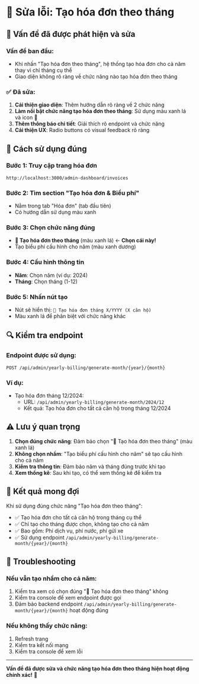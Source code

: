 # 🔧 Sửa lỗi: Tạo hóa đơn theo tháng

## 🚨 Vấn đề đã được phát hiện và sửa

### Vấn đề ban đầu:
- Khi nhấn "Tạo hóa đơn theo tháng", hệ thống tạo hóa đơn cho cả năm thay vì chỉ tháng cụ thể
- Giao diện không rõ ràng về chức năng nào tạo hóa đơn theo tháng

### ✅ Đã sửa:
1. **Cải thiện giao diện**: Thêm hướng dẫn rõ ràng về 2 chức năng
2. **Làm nổi bật chức năng tạo hóa đơn theo tháng**: Sử dụng màu xanh lá và icon 🎯
3. **Thêm thông báo chi tiết**: Giải thích rõ endpoint và chức năng
4. **Cải thiện UX**: Radio buttons có visual feedback rõ ràng

## 📍 Cách sử dụng đúng

### Bước 1: Truy cập trang hóa đơn
```
http://localhost:3000/admin-dashboard/invoices
```

### Bước 2: Tìm section "Tạo hóa đơn & Biểu phí"
- Nằm trong tab "Hóa đơn" (tab đầu tiên)
- Có hướng dẫn sử dụng màu xanh

### Bước 3: Chọn chức năng đúng
- **🎯 Tạo hóa đơn theo tháng** (màu xanh lá) ← **Chọn cái này!**
- Tạo biểu phí cấu hình cho năm (màu xanh dương)

### Bước 4: Cấu hình thông tin
- **Năm**: Chọn năm (ví dụ: 2024)
- **Tháng**: Chọn tháng (1-12)

### Bước 5: Nhấn nút tạo
- Nút sẽ hiển thị: `🎯 Tạo hóa đơn tháng X/YYYY (X căn hộ)`
- Màu xanh lá để phân biệt với chức năng khác

## 🔍 Kiểm tra endpoint

### Endpoint được sử dụng:
```
POST /api/admin/yearly-billing/generate-month/{year}/{month}
```

### Ví dụ:
- Tạo hóa đơn tháng 12/2024:
  - URL: `/api/admin/yearly-billing/generate-month/2024/12`
  - Kết quả: Tạo hóa đơn cho tất cả căn hộ trong tháng 12/2024

## ⚠️ Lưu ý quan trọng

1. **Chọn đúng chức năng**: Đảm bảo chọn "🎯 Tạo hóa đơn theo tháng" (màu xanh lá)
2. **Không chọn nhầm**: "Tạo biểu phí cấu hình cho năm" sẽ tạo cấu hình cho cả năm
3. **Kiểm tra thông tin**: Đảm bảo năm và tháng đúng trước khi tạo
4. **Xem thống kê**: Sau khi tạo, có thể xem thống kê để kiểm tra

## 🎯 Kết quả mong đợi

Khi sử dụng đúng chức năng "Tạo hóa đơn theo tháng":
- ✅ Tạo hóa đơn cho tất cả căn hộ trong tháng cụ thể
- ✅ Chỉ tạo cho tháng được chọn, không tạo cho cả năm
- ✅ Bao gồm: Phí dịch vụ, phí nước, phí gửi xe
- ✅ Sử dụng endpoint `/api/admin/yearly-billing/generate-month/{year}/{month}`

## 🔧 Troubleshooting

### Nếu vẫn tạo nhầm cho cả năm:
1. Kiểm tra xem có chọn đúng "🎯 Tạo hóa đơn theo tháng" không
2. Kiểm tra console để xem endpoint được gọi
3. Đảm bảo backend endpoint `/api/admin/yearly-billing/generate-month/{year}/{month}` hoạt động đúng

### Nếu không thấy chức năng:
1. Refresh trang
2. Kiểm tra kết nối mạng
3. Kiểm tra console để xem lỗi

---

**Vấn đề đã được sửa và chức năng tạo hóa đơn theo tháng hiện hoạt động chính xác!** 🎉 